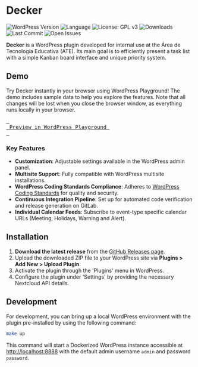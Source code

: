 # Decker

![WordPress Version](https://img.shields.io/badge/WordPress-6.1-blue)
![Language](https://img.shields.io/badge/Language-PHP-orange)
![License: GPL v3](https://img.shields.io/badge/License-GPLv3-blue.svg)
![Downloads](https://img.shields.io/github/downloads/ateeducacion/wp-decker/total)
![Last Commit](https://img.shields.io/github/last-commit/ateeducacion/wp-decker)
![Open Issues](https://img.shields.io/github/issues/ateeducacion/wp-decker)

**Decker** is a WordPress plugin developed for internal use at the Área de Tecnología Educativa (ATE). Its main goal is to efficiently present a task list with a simple Kanban board interface and unique priority system.

## Demo

Try Decker instantly in your browser using WordPress Playground! The demo includes sample data to help you explore the features. Note that all changes will be lost when you close the browser window, as everything runs locally in your browser.

[<kbd> <br> Preview in WordPress Playground <br> </kbd>](https://playground.wordpress.net/?blueprint-url=https://raw.githubusercontent.com/ateeducacion/wp-decker/refs/heads/main/blueprint.json)


### Key Features

- **Customization**: Adjustable settings available in the WordPress admin panel.
- **Multisite Support**: Fully compatible with WordPress multisite installations.
- **WordPress Coding Standards Compliance**: Adheres to [WordPress Coding Standards](https://github.com/WordPress/WordPress-Coding-Standards) for quality and security.
- **Continuous Integration Pipeline**: Set up for automated code verification and release generation on GitLab.
- **Individual Calendar Feeds**: Subscribe to event-type specific calendar URLs (Meeting, Holidays, Warning and Alert).

## Installation

1. **Download the latest release** from the [GitHub Releases page](https://github.com/ateeducacion/wp-decker/releases).
2. Upload the downloaded ZIP file to your WordPress site via **Plugins > Add New > Upload Plugin**.
3. Activate the plugin through the 'Plugins' menu in WordPress.
4. Configure the plugin under 'Settings' by providing the necessary Nextcloud API details.

## Development

For development, you can bring up a local WordPress environment with the plugin pre-installed by using the following command:

```bash
make up
```

This command will start a Dockerized WordPress instance accessible at [http://localhost:8888](http://localhost:8080) with the default admin username `admin` and password `password`. 
